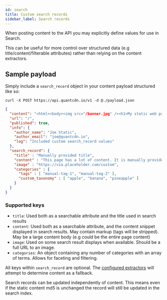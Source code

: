 ```yaml
---
id: search
title: Custom search records
sidebar_label: Search records
---
```


When posting content to the API you may explicitly define values for use in Search.

This can be useful for more control over structured data (e.g title/content/filterable attributes) rather than relying on the content extractors.


## Sample payload

Simply include a `search_record` object in your content payload structured like so:

```
curl -X POST https://api.quantcdn.io/v1 -d @./payload.json
```

```json
{
  "content": "<html><body><img src="/banner.jpg" /><h1>My static web page</h1></body></html>",
  "url": "/",
  "published": true,
  "info": {
    "author_name": "Joe Static",
    "author_email": "joe@quantcdn.io",
    "log": "Included custom search_record values"
  },
  "search_record": {
    "title" : "Manually provided title",
    "content" : "This page has a lot of content. It is manually provided via search_record",
    "image" : "https://via.placeholder.com/custom",
    "categories" : {
      "tags" : [ "manual-tag-1", "manual-tag-2" ],
      "custom_taxonomy" : [ "apple", "banana", "pineapple" ]
    }
  }
}
```

### Supported keys
* `title`: Used both as a searchable attribute and the title used in search results
* `content`: Used both as a searchable attribute, and the content snippet displayed in search results. May contain markup (tags will be stripped). May be a large content body (e.g could be the entire page content)
* `image`: Used on some search result displays when available. Should be a full URL to an image.
* `categories`: An object containing any number of categories with an array of terms. Allows for faceting and filtering.

All keys within `search_record` are optional. The [configured extractors](/docs/dashboard/search#content-extractors) will attempt to determine content as a fallback.

Search records can be updated independently of content. This means even if the static content md5 is unchanged the record will still be updated in the search index.